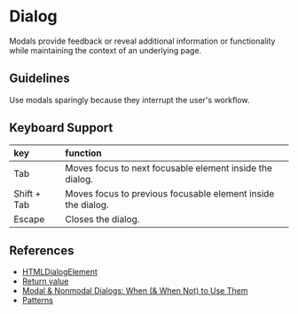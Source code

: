 # Dialog

Modals provide feedback or reveal additional information or functionality while maintaining the context of an underlying page.

## Guidelines

Use modals sparingly because they interrupt the user's workflow.

## Keyboard Support

| key         | function                                                     |
| :---------- | :----------------------------------------------------------- |
| Tab         | Moves focus to next focusable element inside the dialog.     |
| Shift + Tab | Moves focus to previous focusable element inside the dialog. |
| Escape      | Closes the dialog.                                           |

## References

- [HTMLDialogElement](https://developer.mozilla.org/en-US/docs/Web/API/HTMLDialogElement)
- [Return value](https://developer.mozilla.org/en-US/docs/Web/API/HTMLDialogElement/returnValue)
- [Modal & Nonmodal Dialogs: When (& When Not) to Use Them](https://www.nngroup.com/articles/modal-nonmodal-dialog/)
- [Patterns](https://www.w3.org/WAI/ARIA/apg/patterns/dialog-modal/)
